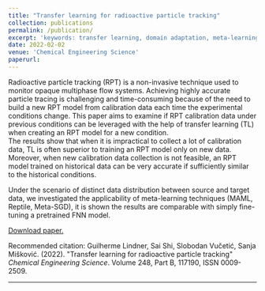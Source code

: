 ```yaml
---
title: "Transfer learning for radioactive particle tracking"
collection: publications
permalink: /publication/
excerpt: 'keywords: transfer learning, domain adaptation, meta-learning, few-shot learning'
date: 2022-02-02
venue: 'Chemical Engineering Science'
paperurl: 
---
```

Radioactive particle tracking (RPT) is a non-invasive technique used to monitor opaque multiphase flow systems. Achieving highly accurate particle tracing is challenging and time-consuming because of the need to build a new RPT model from calibration data each time the experimental conditions change. This paper aims to examine if RPT calibration data under previous conditions can be leveraged with the help of transfer learning (TL) when creating an RPT model for a new condition.  
The results show that when it is impractical to collect a lot of calibration data, TL is often superior to training an RPT model only on new data. Moreover, when new calibration data collection is not feasible, an RPT model trained on historical data can be very accurate if sufficiently similar to the historical conditions.

Under the scenario of distinct data distribution between source and target data, we investigated the applicability of meta-learning techniques (MAML, Reptile, Meta-SGD), it is shown the results are comparable with simply fine-tuning a pretrained FNN model. 

<a href="https://github.com/sai-shi/sai-shi.github.io/blob/master/files/sai_shi_CV.pdf" target="_blank">Download paper.</a>

Recommended citation: Guilherme Lindner, Sai Shi, Slobodan Vučetić, Sanja Mišković. (2022). "Transfer learning for radioactive particle tracking" <i>Chemical Engineering Science</i>. Volume 248, Part B, 117190, ISSN 0009-2509.

---

